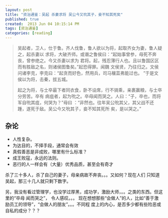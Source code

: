 ```yaml
---
layout: post
title: "资治通鉴：吴起 杀妻求将 吴公今又吮其子，妾不知其死矣"
published: true
created:  2013 Jun 04 10:15:14 PM
tags: [资治通鉴]
categories: [reading]
---
```



>吴起者，卫人，仕于鲁。齐人伐鲁，鲁人欲以为将，起取齐女为妻，鲁人疑之，起杀妻以
>求将，大破齐师。或谮之鲁侯曰：“起始事曾参，母死不奔丧，曾参绝之。今又杀妻以求为
>君将。起，残忍薄行人也。且以鲁国区区而有胜敌之名，则诸侯图鲁矣。”起恐得罪。闻魏
>文侯贤，乃往归之。文侯问诸李克，李克曰：“起贪而好色，然用兵，司马穰苴弗能过也。
>”于是文侯以为将，击秦，拔五城。
>
>起之为将，与士卒最下者同衣食，卧不设席，行不骑乘，亲裹赢粮，与士卒分劳苦。卒有
>病疽者，起为吮之。卒母闻而哭之。人曰：“子，卒也，而将军自吮其疽，何哭为？”母曰
>：“非然也。往年吴公吮其父，其父战不还踵，遂死于敌。吴公今又吮其子，妾不知其死所
>矣，是以哭之。”


## 杂论

* 人性复杂。
* 为达目的，不择手段，通常会有效
* 真假善恶是非成败，哪里有什么标准？
* 成王败寇，永远的法则。
* 恶行的人一样会有（大量）优秀品质，甚至会有奇才

杀了三十多人，杀了自己的妻子，母亲病故不奔丧。。。又如何？现在人们
只知道吴起，那三十几人就只剩下数字。

另，我没有看过管理学，也没学过厚黑，成功学，激励大师，。。之类的东西。但这里的“卒母
闻而哭之”， 令人感叹。。。
现在想想那些“会做人”的人，比如“善于激励员工的领导”，“会做人的朋友”。。。不同程
度上的内心，是否多少都有些险恶或自私的成分？？？
